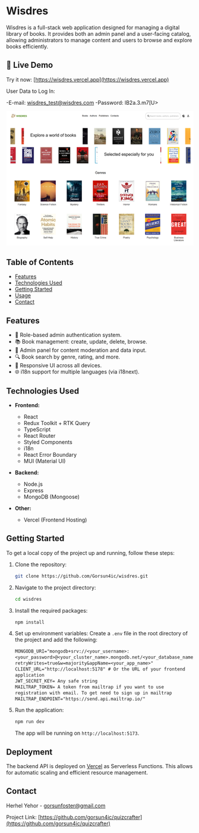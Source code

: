 
# Wisdres

Wisdres is a full-stack web application designed for managing a digital library of books. It provides both an admin panel and a user-facing catalog, allowing administrators to manage content and users to browse and explore books efficiently.

## 🚀 Live Demo

Try it now: [https://wisdres.vercel.app](https://wisdres.vercel.app)

User Data to Log In:

-E-mail: wisdres_test@wisdres.com
-Password: lB2a.3.m7[U>

![image](preview.png)

## Table of Contents

- [Features](#features)
- [Technologies Used](#technologies-used)
- [Getting Started](#getting-started)
- [Usage](#usage)
- [Contact](#contact)

## Features

- 🔐 Role-based admin authentication system.
- 📚 Book management: create, update, delete, browse.
- 🧑 Admin panel for content moderation and data input.
- 🔍 Book search by genre, rating, and more.
- 📱 Responsive UI across all devices.
- 🌐 i18n support for multiple languages (via i18next).

## Technologies Used

- **Frontend:**
  - React
  - Redux Toolkit + RTK Query
  - TypeScript
  - React Router
  - Styled Components
  - i18n
  - React Error Boundary
  - MUI (Material UI)

- **Backend:**
  - Node.js
  - Express
  - MongoDB (Mongoose)

- **Other:**
  - Vercel (Frontend Hosting)

## Getting Started

To get a local copy of the project up and running, follow these steps:

1. Clone the repository:

   ```bash
   git clone https://github.com/Gorsun4ic/wisdres.git
   ```

2. Navigate to the project directory:

   ```bash
   cd wisdres
   ```

3. Install the required packages:

   ```bash
   npm install
   ```

4. Set up environment variables:
    Create a `.env` file in the root directory of the project and add the following:
    ```
    MONGODB_URI="mongodb+srv://<your_username>:<your_password>@<your_cluster_name>.mongodb.net/<your_database_name>?retryWrites=true&w=majority&appName=<your_app_name>"
    CLIENT_URL="http://localhost:5178" # Or the URL of your frontend application
    JWT_SECRET_KEY= Any safe string
    MAILTRAP_TOKEN= A token from mailtrap if you want to use registration with email. To get need to sign up in mailtrap
    MAILTRAP_ENDPOINT="https://send.api.mailtrap.io/"

5. Run the application:

   ```bash
   npm run dev
   ```

   The app will be running on `http://localhost:5173`.


## Deployment

The backend API is deployed on [Vercel](https://vercel.com/) as Serverless Functions. This allows for automatic scaling and efficient resource management.


## Contact

Herhel Yehor - [gorsunfoster@gmail.com](mailto:gorsunfoster@gmail.com)

Project Link: [https://github.com/gorsun4ic/quizcrafter](https://github.com/gorsun4ic/quizcrafter)
